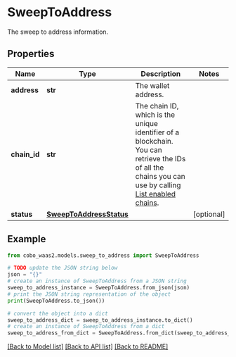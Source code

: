 # SweepToAddress

The sweep to address information.

## Properties

Name | Type | Description | Notes
------------ | ------------- | ------------- | -------------
**address** | **str** | The wallet address. | 
**chain_id** | **str** | The chain ID, which is the unique identifier of a blockchain. You can retrieve the IDs of all the chains you can use by calling [List enabled chains](https://www.cobo.com/developers/v2/api-references/wallets/list-enabled-chains). | 
**status** | [**SweepToAddressStatus**](SweepToAddressStatus.md) |  | [optional] 

## Example

```python
from cobo_waas2.models.sweep_to_address import SweepToAddress

# TODO update the JSON string below
json = "{}"
# create an instance of SweepToAddress from a JSON string
sweep_to_address_instance = SweepToAddress.from_json(json)
# print the JSON string representation of the object
print(SweepToAddress.to_json())

# convert the object into a dict
sweep_to_address_dict = sweep_to_address_instance.to_dict()
# create an instance of SweepToAddress from a dict
sweep_to_address_from_dict = SweepToAddress.from_dict(sweep_to_address_dict)
```
[[Back to Model list]](../README.md#documentation-for-models) [[Back to API list]](../README.md#documentation-for-api-endpoints) [[Back to README]](../README.md)


